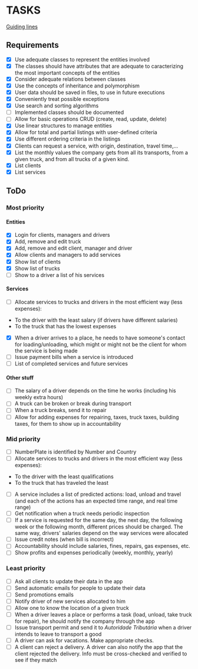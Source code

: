 # TASKS

[Guiding lines](https://moodle.up.pt/pluginfile.php/46150/mod_page/content/35/aeda1920_trabalhosParte1.pdf)

## Requirements

- [x] Use adequate classes to represent the entities involved
- [x] The classes should have attributes that are adequate to caracterizing the most important concepts of the entities
- [x] Consider adequate relations between classes
- [x] Use the concepts of inheritance and polymorphism
- [x] User data should be saved in files, to use in future executions
- [x] Conveniently treat possible exceptions
- [x] Use search and sorting algorithms
- [ ] Implemented classes should be documented
- [ ] Allow for basic operations CRUD (create, read, update, delete)
- [x] Use linear structures to manage entities
- [x] Allow for total and partial listings with user-defined criteria
- [x] Use different ordering criteria in the listings
- [x] Clients can request a service, with origin, destination, travel time,...
- [x] List the monthly values the company gets from all its transports, from a given truck, and from all trucks of a given kind.
- [x] List clients
- [x] List services

## ToDo

### Most priority

#### Entities
- [x] Login for clients, managers and drivers
- [x] Add, remove and edit truck
- [x] Add, remove and edit client, manager and driver
- [x] Allow clients and managers to add services
- [x] Show list of clients
- [x] Show list of trucks
- [ ] Show to a driver a list of his services

#### Services
- [ ] Allocate services to trucks and drivers in the most efficient way (less expenses):
- To the driver with the least salary (if drivers have different salaries)
- To the truck that has the lowest expenses
- [x] When a driver arrives to a place, he needs to have someone's contact for loading/unloading, which might or might not be the client for whom the service is being made
- [ ] Issue payment bills when a service is introduced
- [ ] List of completed services and future services

#### Other stuff
- [ ] The salary of a driver depends on the time he works (including his weekly extra hours)
- [ ] A truck can be broken or break during transport
- [ ] When a truck breaks, send it to repair
- [ ] Allow for adding expenses for repairing, taxes, truck taxes, building taxes, for them to show up in accountability

### Mid priority

- [ ] NumberPlate is identified by Number and Country
- [ ] Allocate services to trucks and drivers in the most efficient way (less expenses):
- To the driver with the least qualifications
- To the truck that has traveled the least
- [ ] A service includes a list of predicted actions: load, unload and travel (and each of the actions has an expected time range, and real time range)
- [ ] Get notification when a truck needs periodic inspection
- [ ] If a service is requested for the same day, the next day, the following week or the following month, different prices should be charged. The same way, drivers' salaries depend on the way services were allocated
- [ ] Issue credit notes (when bill is incorrect)
- [ ] Accountability should include salaries, fines, repairs, gas expenses, etc.
- [ ] Show profits and expenses periodically (weekly, monthly, yearly)

### Least priority

- [ ] Ask all clients to update their data in the app
- [ ] Send automatic emails for people to update their data
- [ ] Send promotions emails
- [ ] Notify driver of new services allocated to him
- [ ] Allow one to know the location of a given truck
- [ ] When a driver leaves a place or performs a task (load, unload, take truck for repair), he should notify the company through the app
- [ ] Issue transport permit and send it to *Autoridade Tributária* when a driver intends to leave to transport a good
- [ ] A driver can ask for vacations. Make appropriate checks.
- [ ] A client can reject a delivery. A driver can also notify the app that the client rejected the delivery. Info must be cross-checked and verified to see if they match
